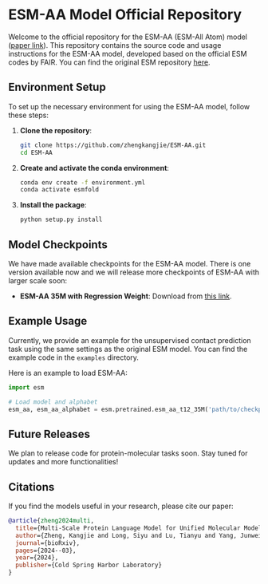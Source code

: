 # ESM-AA Model Official Repository

Welcome to the official repository for the ESM-AA (ESM-All Atom) model ([paper link](https://arxiv.org/abs/2403.12995v3)). This repository contains the source code and usage instructions for the ESM-AA model, developed based on the official ESM codes by FAIR. You can find the original ESM repository [here](https://github.com/facebookresearch/esm).

## Environment Setup

To set up the necessary environment for using the ESM-AA model, follow these steps:

1. **Clone the repository**:
   ```bash
   git clone https://github.com/zhengkangjie/ESM-AA.git
   cd ESM-AA
   ```

2. **Create and activate the conda environment**:
   ```bash
   conda env create -f environment.yml
   conda activate esmfold
   ```

3. **Install the package**:
   ```bash
   python setup.py install
   ```

## Model Checkpoints

We have made available checkpoints for the ESM-AA model. There is one version available now and we will release more checkpoints of ESM-AA with larger scale soon:

- **ESM-AA 35M with Regression Weight**: Download from [this link](https://drive.google.com/drive/folders/13VjjFJ8Ger5zwrEs0iafe7p69y6K1lBo?usp=sharing).



## Example Usage

Currently, we provide an example for the unsupervised contact prediction task using the same settings as the original ESM model. You can find the example code in the `examples` directory.

Here is an example to load ESM-AA:

```python
import esm

# Load model and alphabet
esm_aa, esm_aa_alphabet = esm.pretrained.esm_aa_t12_35M('path/to/checkpoint')
```

## Future Releases

We plan to release code for protein-molecular tasks soon. Stay tuned for updates and more functionalities!

## Citations <a name="citations"></a>

If you find the models useful in your research, please cite our paper:

```bibtex
@article{zheng2024multi,
  title={Multi-Scale Protein Language Model for Unified Molecular Modeling},
  author={Zheng, Kangjie and Long, Siyu and Lu, Tianyu and Yang, Junwei and Dai, Xinyu and Zhang, Ming and Nie, Zaiqing and Ma, Wei-Ying and Zhou, Hao},
  journal={bioRxiv},
  pages={2024--03},
  year={2024},
  publisher={Cold Spring Harbor Laboratory}
}
```